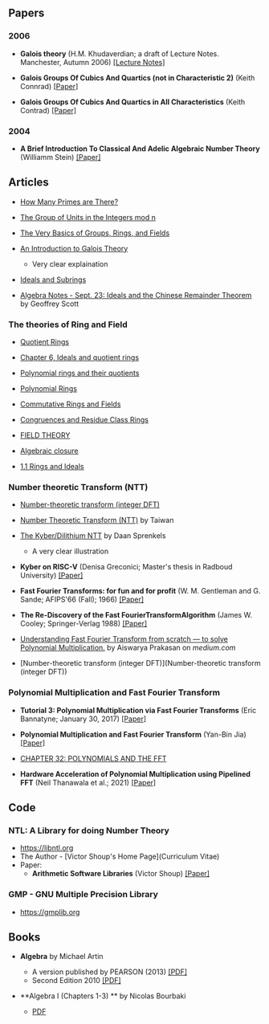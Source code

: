 
## Papers

### 2006

* **Galois theory** (H.M. Khudaverdian; a draft of Lecture Notes. Manchester, Autumn 2006) [[Lecture Notes]](https://khudian.net/Teaching/Galois/gallctrs64.pdf)

* **Galois Groups Of Cubics And Quartics (not in Characteristic 2)** (Keith Connrad) [[Paper]](http://www.ms.uky.edu/~sohum/ma561/notes/workspace/books/cubicquartic.pdf)

* **Galois Groups Of Cubics And Quartics in All Characteristics**  (Keith Contrad) [[Paper]](https://kconrad.math.uconn.edu/blurbs/galoistheory/cubicquarticallchar.pdf)

### 2004

* **A Brief Introduction To Classical And Adelic Algebraic Number Theory** (Williamm Stein) [[Paper]](https://wstein.org/papers/ant/ant.pdf)

## Articles

* [How Many Primes are There?](https://primes.utm.edu/howmany.html)
* [The Group of Units in the Integers mod n](https://sites.millersville.edu/bikenaga/abstract-algebra-1/units-in-zn/units-in-zn.pdf)
* [The Very Basics of Groups, Rings, and Fields](https://www-users.cse.umn.edu/~brubaker/docs/152/152groups.pdf)
* [An Introduction to Galois Theory](https://nrich.maths.org/1422)
  * Very clear explaination
  
* [Ideals and Subrings](https://sites.millersville.edu/bikenaga/abstract-algebra-1/ideals-and-subrings/ideals-and-subrings.pdf)

* [Algebra Notes - Sept. 23: Ideals and the Chinese Remainder Theorem](http://www.math.toronto.edu/gscott/sept23_2015.pdf) by Geoffrey Scott

### The theories of Ring and Field

* [Quotient Rings](https://sites.millersville.edu/bikenaga/abstract-algebra-1/quotient-rings/quotient-rings.pdf) 
  
* [Chapter 6, Ideals and quotient rings](http://math.hawaii.edu/~tom/old_classes/412notes6.pdf)

* [Polynomial rings and their quotients](https://www.ucl.ac.uk/~ucahmki/quotient.pdf)

* [Polynomial Rings](https://garsia.math.yorku.ca/~zabrocki/math6121f16/documents/112216YSnotes.pdf)

* [Commutative Rings and Fields](https://sites.millersville.edu/bikenaga/linear-algebra/rings/rings.pdf)

* [Congruences and Residue Class Rings](http://fuee.u-fukui.ac.jp/~hirose/lectures/IntroCrypto/slides/02residue_class_rings.pdf)

* [FIELD THEORY](https://sites.math.northwestern.edu/~len/d70/chap7.pdf)

* [Algebraic closure](http://www.cs.bsu.edu/~hfischer/math412/Closure.pdf)
    
* [1.1 Rings and Ideals](https://www.maths.usyd.edu.au/u/de/AGR/CommutativeAlgebra/pp22-51.pdf)

### Number theoretic Transform (NTT)

* [Number-theoretic transform (integer DFT)](https://www.nayuki.io/page/number-theoretic-transform-integer-dft)

* [Number Theoretic Transform (NTT)](http://djj.ee.ntu.edu.tw/ADSP14.pdf) by Taiwan

* [The Kyber/Dilithium NTT](https://dsprenkels.com/ntt.html) by Daan Sprenkels
  * A very clear illustration

* **Kyber on RISC-V** (Denisa Greconici; Master's thesis in Radboud University) [[Paper]](https://www.ru.nl/publish/pages/769526/denisa_greconici.pdf)

* **Fast Fourier Transforms: for fun and for profit** (W. M. Gentleman and G. Sande; AFIPS'66 (Fall); 1966) [[Paper]](https://www.cis.rit.edu/class/simg716/FFT_Fun_Profit.pdf)

* **The Re-Discovery of the Fast FourierTransformAlgorithm** (James W. Cooley; Springer-Verlag 1988) [[Paper]](https://carma.newcastle.edu.au/resources/jon/Preprints/Talks/CARMA-CE/FFT.pdf)
    
* [Understanding Fast Fourier Transform from scratch — to solve Polynomial Multiplication.](https://medium.com/@aiswaryamathur/understanding-fast-fourier-transform-from-scratch-to-solve-polynomial-multiplication-8018d511162f) by Aiswarya Prakasan on *medium.com*

* [Number-theoretic transform (integer DFT)](Number-theoretic transform (integer DFT))
  
### Polynomial Multiplication and Fast Fourier Transform

* **Tutorial 3: Polynomial Multiplication via Fast Fourier Transforms** (Eric Bannatyne; January 30, 2017) [[Paper]]()

* **Polynomial Multiplication and Fast Fourier Transform** (Yan-Bin Jia) [[Paper]](https://faculty.sites.iastate.edu/jia/files/inline-files/polymultiply.pdf)

* [CHAPTER 32: POLYNOMIALS AND THE FFT](http://staff.ustc.edu.cn/~csli/graduate/algorithms/book6/chap32.htm)

* **Hardware Acceleration of Polynomial Multiplication using Pipelined FFT** (Neil Thanawala et al.; 2021) [[Paper]](https://escholarship.org/content/qt1bc8p03v/qt1bc8p03v_noSplash_1034c3269b270e28a30a02b2b051e536.pdf?t=qvk9a4)

## Code

### NTL: A Library for doing Number Theory

* <https://libntl.org>
* The Author - [Victor Shoup's Home Page](Curriculum Vitae)
* Paper:
  * **Arithmetic Software Libraries** (Victor Shoup) [[Paper]](https://www.shoup.net/papers/akl-chapter.pdf)

### GMP - GNU Multiple Precision Library

* <https://gmplib.org>

## Books

* **Algebra** by Michael Artin
  * A version published by PEARSON (2013) [[PDF]](https://bunker2.zlibcdn.com/dtoken/2b29d6e32dedef00af2e695608cf2f6d)
  * Second Edition 2010 [[PDF]](https://bunker2.zlibcdn.com/dtoken/3f48182ab6b160624e626ca9e81de17c)
  


* **Algebra I (Chapters 1-3) ** by Nicolas Bourbaki
  * [PDF](http://www.cmat.edu.uy/~marclan/TM/Algebra%20i%20-%20Bourbaki.pdf)
